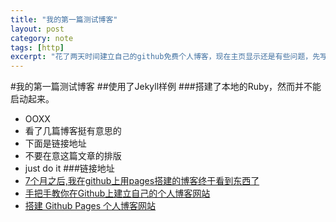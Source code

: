 ```yaml
---
title: "我的第一篇测试博客"
layout: post
category: note
tags: [http]
excerpt: "花了两天时间建立自己的github免费个人博客，现在主页显示还是有些问题，先写第一篇博客记录搭建时参考的博客"
---
```


#我的第一篇测试博客
##使用了Jekyll样例
###搭建了本地的Ruby，然而并不能启动起来。
* OOXX
* 看了几篇博客挺有意思的
* 下面是链接地址
* 不要在意这篇文章的排版
* just do it
###链接地址
* [7个月之后,我在github上用pages搭建的博客终于看到东西了](https://blog.csdn.net/huyoo/article/details/22078565)
* [手把手教你在Github上建立自己的个人博客网站](https://blog.csdn.net/u012168038/article/details/77715439)
* [搭建 Github Pages 个人博客网站](https://blog.csdn.net/KNIGH_YUN/article/details/79774344)